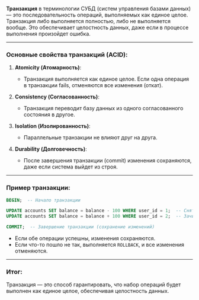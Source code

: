 
**Транзакция** в терминологии СУБД (систем управления базами данных) — это последовательность операций, выполняемых как единое целое. Транзакция либо выполняется полностью, либо не выполняется вообще. Это обеспечивает целостность данных, даже если в процессе выполнения произойдет ошибка.

---

### Основные свойства транзакций (ACID):
1. **Atomicity (Атомарность)**:
   - Транзакция выполняется как единое целое. Если одна операция в транзакции fails, отменяются все изменения (откат).

2. **Consistency (Согласованность)**:
   - Транзакция переводит базу данных из одного согласованного состояния в другое.

3. **Isolation (Изолированность)**:
   - Параллельные транзакции не влияют друг на друга.

4. **Durability (Долговечность)**:
   - После завершения транзакции (commit) изменения сохраняются, даже если система выйдет из строя.

---

### Пример транзакции:
```sql
BEGIN;  -- Начало транзакции

UPDATE accounts SET balance = balance - 100 WHERE user_id = 1;  -- Снятие денег
UPDATE accounts SET balance = balance + 100 WHERE user_id = 2;  -- Зачисление денег

COMMIT;  -- Завершение транзакции (сохранение изменений)
```

- Если обе операции успешны, изменения сохраняются.
- Если что-то пошло не так, выполняется `ROLLBACK`, и все изменения отменяются.

---

### Итог:
Транзакция — это способ гарантировать, что набор операций будет выполнен как единое целое, обеспечивая целостность данных.